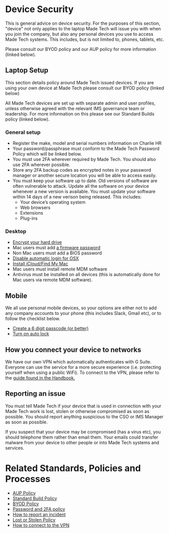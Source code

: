 # Device Security

This is general advice on device security. For the purposes of this section, "device" not only applies to the laptop Made Tech will issue you with when you join the company, but also any personal devices you use to access Made Tech systems. This includes, but is not limited to, phones, tablets, etc. 

Please consult our BYOD policy and our AUP policy for more information (linked below). 

## Laptop Setup

This section details policy around Made Tech issued devices. If you are using your own device at Made Tech please consult our BYOD policy (linked below)

All Made Tech devices are set up with separate admin and user profiles, unless otherwise agreed with the relevant IMS governance team or leadership. For more information on this please see our Standard Builds policy (linked below).

### General setup

- Register the make, model and serial numbers information on Charlie HR
- Your password/passphrase must conform to the Made Tech Password Policy which will be linked below.
- You must use 2FA wherever required by Made Tech. You should also use 2FA wherever possible.
- Store any 2FA backup codes as encrypted notes in your password manager or another secure location you will be able to access easily.
- You must keep your software up to date. Old versions of software are often vulnerable to attack. Update all the software on your device whenever a new version is available. You must update your software within 14 days of a new verison being released. This includes:
   - Your device’s operating system
   - Web browsers
   - Extensions
   - Plug-ins

### Desktop

- [Encrypt your hard drive](https://support.apple.com/en-gb/HT204837)
- Mac users must add [a firmware password](https://support.apple.com/en-gb/HT204455)
- Non Mac users must add a BIOS password
- [Disable automatic login for OSX](https://www.intego.com/mac-security-blog/mac-security-tip-disable-automatic-login/)
- [Install iCloud/Find My Mac](https://www.icloud.com)
- Mac users must install remote MDM software 
- Antivirus must be installed on all devices (this is automatically done for Mac users via remote MDM software).

## Mobile

We all use personal mobile devices, so your options are either not to add any company accounts to your phone (this includes Slack, Gmail etc), or to follow the checklist below.

- [Create a 6 digit passcode (or better)](http://www.cnet.com/uk/how-to/secure-your-ios-device-with-a-six-digit-passcode-on-ios-9/)
- [Turn on auto lock](http://www.imore.com/how-change-auto-lock-time-your-iphone-or-ipad)

## How you connect your device to networks
We have our own VPN which automatically authenticates with G Suite. Everyone can use the service for a more secure experience (i.e. protecting yourself when using a public WiFi). To connect to the VPN, please refer to the [guide found in the Handbook.](https://github.com/madetech/handbook/tree/master/guides/vpn)

## Reporting an issue
You must tell Made Tech if your device that is used in connection with your Made Tech work is lost, stolen or otherwise compromised as soon as possible. You should report anything suspicious to the CSO or IMS Manager as soon as possible.

If you suspect that your device may be compromised (has a virus etc), you should telephone them rather than email them. Your emails could transfer malware from your device to other people or into Made Tech systems and services.

# Related Standards, Policies and Processes
 - [AUP Policy](aup.md)
 - [Standard Build Policy](link)
 - [BYOD Policy](byod.md)
 - [Password and 2FA policy](link)
 - [How to report an incident](link)
 - [Lost or Stolen Policy](lost_or_stolen.md)
 - [How to connect to the VPN](link)
